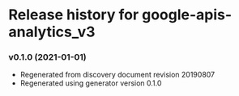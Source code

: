 # Release history for google-apis-analytics_v3

### v0.1.0 (2021-01-01)

* Regenerated from discovery document revision 20190807
* Regenerated using generator version 0.1.0

